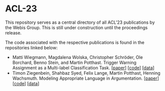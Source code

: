 # ACL-23
This repository serves as a central directory of all ACL'23 publications by the Webis Group. This is still under construction until the proceedings release. 

The code associated with the respective publications is found in the repositories linked below:

* Matti Wiegmann, Magdalena Wolska, Christopher Schröder, Ole Borchard, Benno Stein, and Martin Potthast. Trigger Warning Assignment as a Multi-label Classification Task. [[paper](#)] [[code](https://github.com/MattiWe/acl23-trigger-warning-assignment)] [[data](#)]
* Timon Ziegenbein, Shahbaz Syed, Felix Lange, Martin Potthast, Henning Wachsmuth. Modeling Appropriate Language in Argumentation. [[paper](#)] [[code](https://github.com/timonziegenbein/appropriateness-corpus)] [[data](https://github.com/timonziegenbein/appropriateness-corpus/blob/main/data/appropriateness-corpus/appropriateness_corpus_conservative.csv)]
